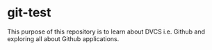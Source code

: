 # git-test
This purpose of this repository is to learn about DVCS i.e. Github and exploring all about Github applications.
